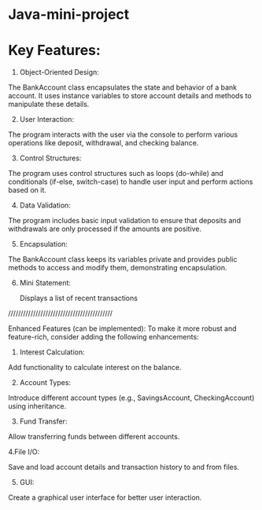 # Java-mini-project

# Key Features:

1. Object-Oriented Design:

The BankAccount class encapsulates the state and behavior of a bank account.
It uses instance variables to store account details and methods to manipulate these details.

2. User Interaction:

The program interacts with the user via the console to perform various operations like deposit, withdrawal, and checking balance.

3. Control Structures:

The program uses control structures such as loops (do-while) and conditionals (if-else, switch-case) to handle user input and perform actions based on it.

4. Data Validation:

The program includes basic input validation to ensure that deposits and withdrawals are only processed if the amounts are positive.

5. Encapsulation:

The BankAccount class keeps its variables private and provides public methods to access and modify them, demonstrating encapsulation.

6. Mini Statement:

   Displays a list of recent transactions

   
//////////////////////////////////////////


Enhanced Features (can be implemented):
To make it more robust and feature-rich, consider adding the following enhancements:

1. Interest Calculation:

Add functionality to calculate interest on the balance.

2. Account Types:

Introduce different account types (e.g., SavingsAccount, CheckingAccount) using inheritance.

3. Fund Transfer:

Allow transferring funds between different accounts.

4.File I/O:

Save and load account details and transaction history to and from files.

5. GUI:

Create a graphical user interface for better user interaction.
